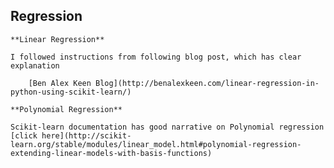 ## Regression

    **Linear Regression**

    I followed instructions from following blog post, which has clear explanation

        [Ben Alex Keen Blog](http://benalexkeen.com/linear-regression-in-python-using-scikit-learn/)

    **Polynomial Regression**

    Scikit-learn documentation has good narrative on Polynomial regression [click here](http://scikit-learn.org/stable/modules/linear_model.html#polynomial-regression-extending-linear-models-with-basis-functions)

